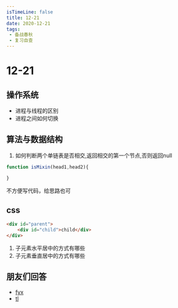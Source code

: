 ```yaml
---
isTimeLine: false
title: 12-21
date: 2020-12-21
tags:
 - 备战春秋
 - 复习自查
---
```

# 12-21

## 操作系统
* 进程与线程的区别
* 进程之间如何切换

## 算法与数据结构
1. 如何判断两个单链表是否相交,返回相交的第一个节点,否则返回null
```js
function isMixin(head1,head2){

}
```

不方便写代码，给思路也可

## css
```html
<div id="parent">
    <div id="child">child</div>
</div>
```

1. 子元素水平居中的方式有哪些
2. 子元素垂直居中的方式有哪些

## 朋友们回答
* [fyx](https://www.cnblogs.com/banshanliang/p/14186373.html)
* [tl](https://juejin.cn/post/6908709010271109128)

<comment/>
<tongji/>